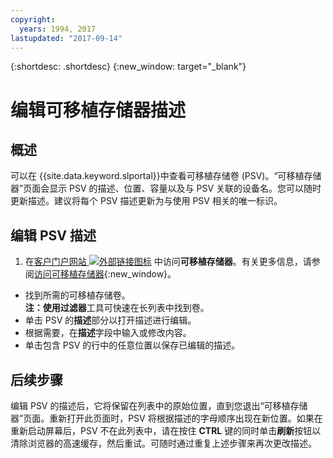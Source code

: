 ```yaml
---
copyright:
  years: 1994, 2017
lastupdated: "2017-09-14"
---
```


{:shortdesc: .shortdesc}
{:new_window: target="_blank"}

# 编辑可移植存储器描述

## 概述

可以在 {{site.data.keyword.slportal}}中查看可移植存储卷 (PSV)。“可移植存储器”页面会显示 PSV 的描述、位置、容量以及与 PSV 关联的设备名。您可以随时更新描述。建议将每个 PSV 描述更新为与使用 PSV 相关的唯一标识。 

## 编辑 PSV 描述

1. 在[客户门户网站 ![外部链接图标](../../icons/launch-glyph.svg "外部链接图标")](https://control.softlayer.com/) 中访问**可移植存储器**。有关更多信息，请参阅[访问可移植存储器](access-portable-storage-screen.html){:new_window}。
* 找到所需的可移植存储卷。<br/>**注：**使用**过滤器**工具可快速在长列表中找到卷。 
* 单击 PSV 的**描述**部分以打开描述进行编辑。
* 根据需要，在**描述**字段中输入或修改内容。
* 单击包含 PSV 的行中的任意位置以保存已编辑的描述。

## 后续步骤

编辑 PSV 的描述后，它将保留在列表中的原始位置，直到您退出“可移植存储器”页面。重新打开此页面时，PSV 将根据描述的字母顺序出现在新位置。如果在重新启动屏幕后，PSV 不在此列表中，请在按住 **CTRL** 键的同时单击**刷新**按钮以清除浏览器的高速缓存，然后重试。可随时通过重复上述步骤来再次更改描述。
